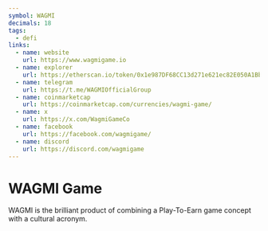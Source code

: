 ```yaml
---
symbol: WAGMI
decimals: 18
tags:
  - defi
links:
  - name: website
    url: https://www.wagmigame.io
  - name: explorer
    url: https://etherscan.io/token/0x1e987DF68CC13d271e621ec82E050A1BbD62c180
  - name: telegram
    url: https://t.me/WAGMIOfficialGroup
  - name: coinmarketcap
    url: https://coinmarketcap.com/currencies/wagmi-game/
  - name: x
    url: https://x.com/WagmiGameCo
  - name: facebook
    url: https://facebook.com/wagmigame/
  - name: discord
    url: https://discord.com/wagmigame
---
```


# WAGMI Game

WAGMI is the brilliant product of combining a Play-To-Earn game concept with a cultural acronym.
